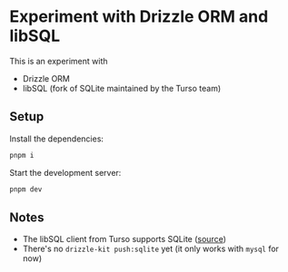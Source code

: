 # Experiment with Drizzle ORM and libSQL

This is an experiment with

- Drizzle ORM
- libSQL (fork of SQLite maintained by the Turso team)

## Setup

Install the dependencies:

```bash
pnpm i
```

Start the development server:

```bash
pnpm dev
```

## Notes

- The libSQL client from Turso supports SQLite ([source](https://docs.turso.tech/reference/local-development#use-local-sqlite-database-files))
- There's no `drizzle-kit push:sqlite` yet (it only works with `mysql` for now)

